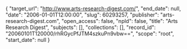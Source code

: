 {
  "target_url": "http://www.arts-research-digest.com/", 
  "end_date": null, 
  "date": "2006-01-01T12:00:00", 
  "slug": 60293257, 
  "publisher": "arts-research-digest.com", 
  "open_access": false, 
  "npld": false, 
  "title": "Arts Research Digest", 
  "subjects": [], 
  "collections": [], 
  "record_id": "20060101T120000/rhRGycPfJTM4szkuPn9vbw==", 
  "scope": "root", 
  "start_date": null
}

